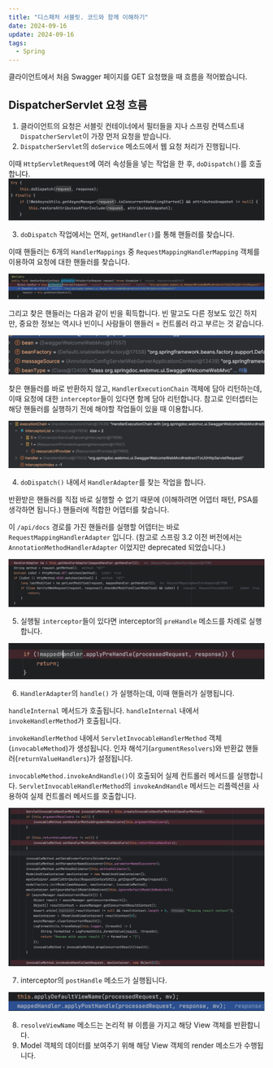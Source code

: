 ```yaml
---
title: "디스패처 서블릿. 코드와 함께 이해하기"
date: 2024-09-16
update: 2024-09-16
tags:
  - Spring
---
```


클라이언트에서 처음 Swagger 페이지를 GET 요청했을 때 흐름을 적어봤습니다. 

## DispatcherServlet 요청 흐름

1. 클라이언트의 요청은 서블릿 컨테이너에서 필터들을 지나 스프링 컨텍스트내 `DispatcherServlet`이 가장 먼저 요청을 받습니다.
2. `DispatcherServlet`의 `doService` 메소드에서 웹 요청 처리가 진행됩니다. 

이때 `HttpServletRequest`에 여러 속성들을 넣는 작업을 한 후, `doDispatch()`를 호출합니다. 
![](img.png)

3. `doDispatch` 작업에서는 먼저, `getHandler()`를 통해 핸들러를 찾습니다. 

이때 핸들러는 6개의 `HandlerMappings` 중 `RequestMappingHandlerMapping` 객체를 이용하여 요청에 대한 핸들러를 찾습니다. 

![](img_1.png)

그리고 찾은 핸들러는 다음과 같이 빈을 획득합니다. 빈 말고도 다른 정보도 있긴 하지만, 중요한 정보는 역시나 빈이니 사람들이 핸들러 = 컨트롤러 라고 부르는 것 같습니다.

![](img_2.png)

찾은 핸들러를 바로 반환하지 않고, `HandlerExecutionChain` 객체에 담아 리턴하는데, 이때 요청에 대한 `interceptor`들이 있다면 함께 담아 리턴합니다.
참고로 인터셉터는 해당 핸들러를 실행하기 전에 해야할 작업들이 있을 때 이용합니다.

![](img_3.png)

4. `doDispatch()` 내에서 `HandlerAdapter`를 찾는 작업을 합니다.

반환받은 핸들러를 직접 바로 실행할 수 없기 때문에 (이해하려면 어뎁터 패턴, PSA를 생각하면 됩니다.) 핸들러에 적합한 어뎁터를 찾습니다.

이 `/api/docs` 경로를 가진 핸들러를 실행할 어뎁터는 바로 `RequestMappingHandlerAdapter` 입니다.
(참고로 스프링 3.2 이전 버전에서는 `AnnotationMethodHandlerAdapter` 이었지만 deprecated 되었습니다.)

![](img_4.png)

5. 실행될 `interceptor`들이 있다면 interceptor의 `preHandle` 메소드를 차례로 실행합니다.

![](img_5.png)

6. `HandlerAdapter`의 `handle()` 가 실행하는데, 이때 핸들러가 실행됩니다. 

`handleInternal` 메서드가 호출됩니다. `handleInternal` 내에서 `invokeHandlerMethod`가 호출됩니다.

`invokeHandlerMethod` 내에서
`ServletInvocableHandlerMethod` 객체(`invocableMethod`)가 생성됩니다.
인자 해석기(`argumentResolvers`)와 반환값 핸들러(`returnValueHandlers`)가 설정됩니다.

`invocableMethod.invokeAndHandle()`이 호출되어 실제 컨트롤러 메서드를 실행합니다.
`ServletInvocableHandlerMethod`의 `invokeAndHandle` 메서드는 리플렉션을 사용하여 실제 컨트롤러 메서드를 호출합니다.

![](img_6.png)

7. interceptor의 `postHandle` 메소드가 실행됩니다.

![](img_7.png)

8. `resolveViewName` 메소드는 논리적 뷰 이름을 가지고 해당 View 객체를 반환합니다. 
9. Model 객체의 데이터를 보여주기 위해 해당 View 객체의 render 메소드가 수행됩니다.




